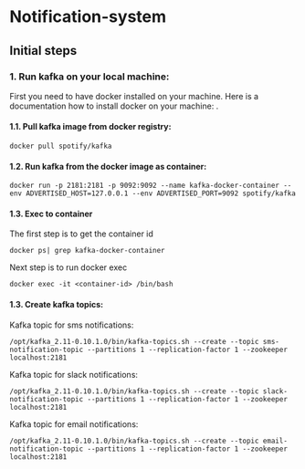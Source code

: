 # Notification-system

## Initial steps
### 1. Run kafka on your local machine:
First you need to have docker installed on your machine. Here is a
documentation how to install docker on your machine: .
#### 1.1. Pull kafka image from docker registry:
```
docker pull spotify/kafka
```
#### 1.2. Run kafka from the docker image as container:
```
docker run -p 2181:2181 -p 9092:9092 --name kafka-docker-container --env ADVERTISED_HOST=127.0.0.1 --env ADVERTISED_PORT=9092 spotify/kafka
```

#### 1.3. Exec to container
The first step is to get the container id
```
docker ps| grep kafka-docker-container
```
Next step is to run docker exec
```
docker exec -it <container-id> /bin/bash
```
#### 1.3. Create kafka topics:
Kafka topic for sms notifications:

```
/opt/kafka_2.11-0.10.1.0/bin/kafka-topics.sh --create --topic sms-notification-topic --partitions 1 --replication-factor 1 --zookeeper localhost:2181
```

Kafka topic for slack notifications:
```
/opt/kafka_2.11-0.10.1.0/bin/kafka-topics.sh --create --topic slack-notification-topic --partitions 1 --replication-factor 1 --zookeeper localhost:2181
```

Kafka topic for email notifications:
```
/opt/kafka_2.11-0.10.1.0/bin/kafka-topics.sh --create --topic email-notification-topic --partitions 1 --replication-factor 1 --zookeeper localhost:2181
```
